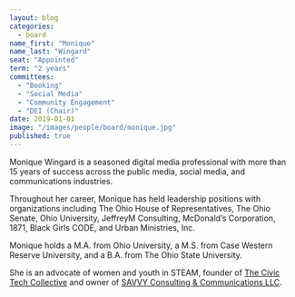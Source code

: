 ```yaml
---
layout: blog
categories: 
  - board
name_first: "Monique"
name_last: "Wingard"
seat: "Appointed"
term: "2 years"
committees:
  - "Booking"
  - "Social Media"
  - "Community Engagement"
  - "DEI (Chair)"
date: 2019-01-01
image: "/images/people/board/monique.jpg"
published: true
---
```


Monique Wingard is a seasoned digital media professional with more than 15 years of success across the public media, social media, and communications industries. 

Throughout her career, Monique has held leadership positions with organizations including The Ohio House of Representatives, The Ohio Senate, Ohio University, JeffreyM Consulting, McDonald’s Corporation, 1871, Black Girls CODE, and Urban Ministries, Inc. 

Monique holds a M.A. from Ohio University, a M.S. from Case Western Reserve University, and a B.A. from The Ohio State University.  

She is an advocate of women and youth in STEAM, founder of [The Civic Tech Collective](https://www.civictechcollective.com) and owner of [SAVVY Consulting & Communications LLC](https://www.besavvyconsulting.com).